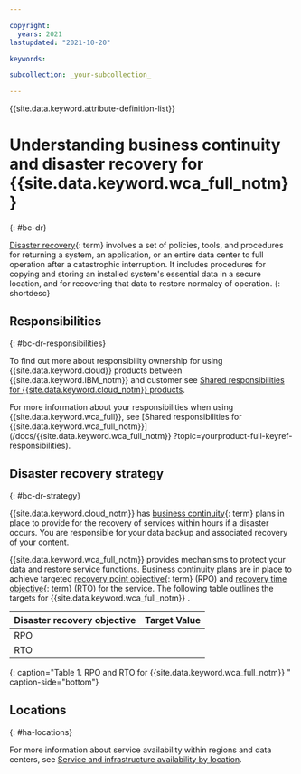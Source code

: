 ```yaml
---

copyright:
  years: 2021
lastupdated: "2021-10-20"

keywords:

subcollection: _your-subcollection_

---
```


{{site.data.keyword.attribute-definition-list}}


# Understanding business continuity and disaster recovery for {{site.data.keyword.wca_full_notm}}
{: #bc-dr}


[Disaster recovery](#x2113280){: term} involves a set of policies, tools, and procedures for returning a system, an application, or an entire data center to full operation after a catastrophic interruption. It includes procedures for copying and storing an installed system's essential data in a secure location, and for recovering that data to restore normalcy of operation.
{: shortdesc}

## Responsibilities
{: #bc-dr-responsibilities}

To find out more about responsibility ownership for using {{site.data.keyword.cloud}} products between {{site.data.keyword.IBM_notm}} and customer see [Shared responsibilities for {{site.data.keyword.cloud_notm}} products](/docs/overview?topic=overview-shared-responsibilities).


For more information about your responsibilities when using {{site.data.keyword.wca_full}}, see [Shared responsibilities for {{site.data.keyword.wca_full_notm}}](/docs/{{site.data.keyword.wca_full_notm}} ?topic=yourproduct-full-keyref-responsibilities).

## Disaster recovery strategy
{: #bc-dr-strategy}

{{site.data.keyword.cloud_notm}} has [business continuity](#x3026801){: term} plans in place to provide for the recovery of services within hours if a disaster occurs. You are responsible for your data backup and associated recovery of your content.

{{site.data.keyword.wca_full_notm}}  provides mechanisms to protect your data and restore service functions. Business continuity plans are in place to achieve targeted [recovery point objective](#x3429911){: term} (RPO) and [recovery time objective](#x3167918){: term} (RTO) for the service. The following table outlines the targets for {{site.data.keyword.wca_full_notm}} .

| Disaster recovery objective | Target Value   |
|---|---|
|  RPO |   |
|  RTO |   |
{: caption="Table 1. RPO and RTO for {{site.data.keyword.wca_full_notm}} " caption-side="bottom"}

## Locations
{: #ha-locations}

For more information about service availability within regions and data centers, see [Service and infrastructure availability by location](/docs/overview?topic=overview-services_region).
